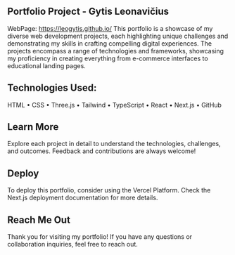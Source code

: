 ##  Portfolio Project - Gytis Leonavičius
WebPage: https://leogytis.github.io/
This portfolio is a showcase of my diverse web development projects, each highlighting unique challenges and demonstrating my skills in crafting compelling digital experiences. The projects encompass a range of technologies and frameworks, showcasing my proficiency in creating everything from e-commerce interfaces to educational landing pages.

## Technologies Used:

HTML • CSS • Three.js • Tailwind • TypeScript • React • Next.js • GitHub



## Learn More
Explore each project in detail to understand the technologies, challenges, and outcomes. Feedback and contributions are always welcome!


## Deploy
To deploy this portfolio, consider using the Vercel Platform. Check the Next.js deployment documentation for more details.

## Reach Me Out
Thank you for visiting my portfolio! If you have any questions or collaboration inquiries, feel free to reach out.
